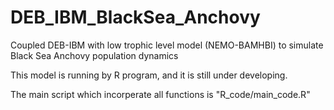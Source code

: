 # DEB_IBM_BlackSea_Anchovy
Coupled DEB-IBM with low trophic level model (NEMO-BAMHBI) to simulate Black Sea Anchovy population dynamics

This model is running by R program, and it is still under developing.

The main script which incorperate all functions is "R_code/main_code.R"
